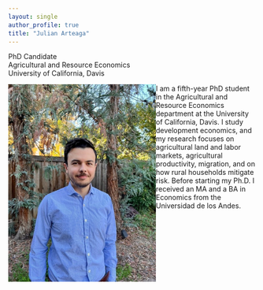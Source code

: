 ```yaml
---
layout: single
author_profile: true
title: "Julian Arteaga"
---
```


PhD Candidate  
Agricultural and Resource Economics  
University of California, Davis

<img align="left" src="assets/Headshot.jpg" alt="Headshot" width="300">

I am a fifth-year PhD student in the Agricultural and Resource Economics department at the University of California, Davis. I study development economics, and my research focuses on agricultural land and labor markets, agricultural productivity, migration, and on how rural households mitigate risk. Before starting my Ph.D. I received an MA and a BA in Economics from the Universidad de los Andes. 
